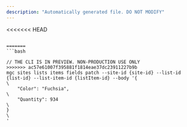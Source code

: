 ```yaml
---
description: "Automatically generated file. DO NOT MODIFY"
---
```


<<<<<<< HEAD
```cli

=======
```bash

// THE CLI IS IN PREVIEW. NON-PRODUCTION USE ONLY
>>>>>>> ac57e61007f395881f1814eae37dc23911227b9b
mgc sites lists items fields patch --site-id {site-id} --list-id {list-id} --list-item-id {listItem-id} --body '{\
    "Color": "Fuchsia",\
    "Quantity": 934\
}\
'

```